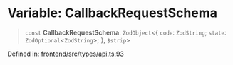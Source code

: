 # Variable: CallbackRequestSchema

> `const` **CallbackRequestSchema**: `ZodObject`\<\{ `code`: `ZodString`; `state`: `ZodOptional`\<`ZodString`\>; \}, `$strip`\>

Defined in: [frontend/src/types/api.ts:93](https://github.com/lsendel/sass/blob/ca8b2b87627589617e0de57047e1f50d53e78078/frontend/src/types/api.ts#L93)
